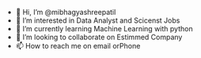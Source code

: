 - 👋 Hi, I’m @mibhagyashreepatil
- 👀 I’m interested in Data Analyst and Scicenst Jobs 
- 🌱 I’m currently learning Machine Learning with python 
- 💞️ I’m looking to collaborate on Estimmed Company 
- 📫 How to reach me on email orPhone 

<!---
mibhagyashreepatil/mibhagyashreepatil is a ✨ special ✨ repository because its `README.md` (this file) appears on your GitHub profile.
You can click the Preview link to take a look at your changes.
--->

